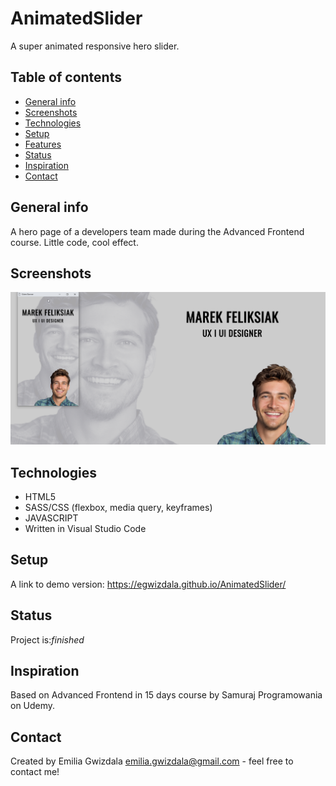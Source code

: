 # AnimatedSlider
A super animated responsive hero slider.

## Table of contents
* [General info](#general-info)
* [Screenshots](#screenshots)
* [Technologies](#technologies)
* [Setup](#setup)
* [Features](#features)
* [Status](#status)
* [Inspiration](#inspiration)
* [Contact](#contact)

## General info
A hero page of a developers team made during the Advanced Frontend course. Little code, cool effect.

## Screenshots
![Example screenshot](slider.png)

## Technologies
* HTML5
* SASS/CSS (flexbox, media query, keyframes)
* JAVASCRIPT
* Written in Visual Studio Code

## Setup
A link to demo version:
https://egwizdala.github.io/AnimatedSlider/

## Status
Project is:_finished_

## Inspiration
Based on Advanced Frontend in 15 days course by Samuraj Programowania on Udemy.

## Contact
Created by Emilia Gwizdala [emilia.gwizdala@gmail.com](https://www.flynerd.pl/) - feel free to contact me!
